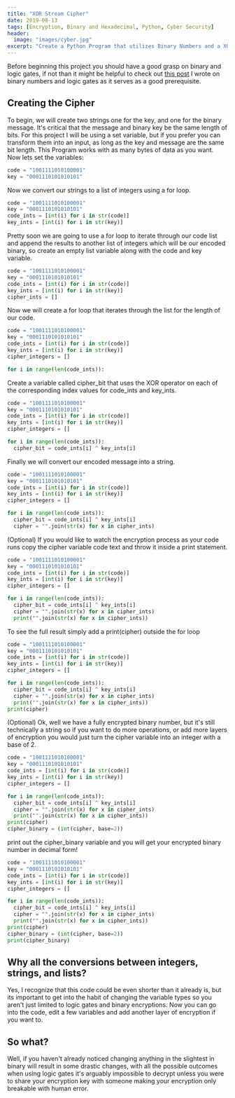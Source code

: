 ```yaml
---
title: "XOR Stream Cipher"
date: 2019-08-13
tags: [Encryption, Binary and Hexadecimal, Python, Cyber Security]
header:
  image: "images/cyber.jpg"
excerpt: "Create a Python Program that utilizes Binary Numbers and a XOR gate to create a secure code exchange"
---
```

Before beginning this project you should have a good grasp on binary and logic gates, if not than it might be helpful to check out [this post](https://patchyst.github.io/binaryintro/) I wrote on binary numbers and logic gates as it serves as a good prerequisite.
## Creating the Cipher
To begin, we will create two strings one for the key, and one for the binary message. It's critical that the message and binary key be the same length of bits. For this project I will be using a set variable, but if you prefer you can transform them into an input, as long as the key and message are the same bit length. This Program works with as many bytes of data as you want. Now lets set the variables:
```python
code = "1001111010100001"
key = "0001110101010101"
```
Now we convert our strings to a list of integers using a for loop.
```python
code = "1001111010100001"
key = "0001110101010101"
code_ints = [int(i) for i in str(code)]
key_ints = [int(i) for i in str(key)]
```
Pretty soon we are going to use a for loop to iterate through our code list and append the results to another list of integers which will be our encoded binary, so create an empty list variable along with the code and key variable.
```python
code = "1001111010100001"
key = "0001110101010101"
code_ints = [int(i) for i in str(code)]
key_ints = [int(i) for i in str(key)]
cipher_ints = []
```
Now we will create a for loop that iterates through the list for the length of our code.
```python
code = "1001111010100001"
key = "0001110101010101"
code_ints = [int(i) for i in str(code)]
key_ints = [int(i) for i in str(key)]
cipher_integers = []

for i in range(len(code_ints)):
```
Create a variable called cipher_bit that uses the XOR operator on each of the corresponding index values for code_ints and key_ints.
```python
code = "1001111010100001"
key = "0001110101010101"
code_ints = [int(i) for i in str(code)]
key_ints = [int(i) for i in str(key)]
cipher_integers = []

for i in range(len(code_ints)):
  cipher_bit = code_ints[i] ^ key_ints[i]
```
Finally we will convert our encoded message into a string.
```python
code = "1001111010100001"
key = "0001110101010101"
code_ints = [int(i) for i in str(code)]
key_ints = [int(i) for i in str(key)]
cipher_integers = []

for i in range(len(code_ints)):
  cipher_bit = code_ints[i] ^ key_ints[i]
  cipher = "".join(str(x) for x in cipher_ints)
```
(Optional) If you would like to watch the encryption process as your code runs copy the cipher variable code text and throw it inside a print statement.
```python
code = "1001111010100001"
key = "0001110101010101"
code_ints = [int(i) for i in str(code)]
key_ints = [int(i) for i in str(key)]
cipher_integers = []

for i in range(len(code_ints)):
  cipher_bit = code_ints[i] ^ key_ints[i]
  cipher = "".join(str(x) for x in cipher_ints)
  print("".join(str(x) for x in cipher_ints))
```
To see the full result simply add a print(cipher) outside the for loop
```python
code = "1001111010100001"
key = "0001110101010101"
code_ints = [int(i) for i in str(code)]
key_ints = [int(i) for i in str(key)]
cipher_integers = []

for i in range(len(code_ints)):
  cipher_bit = code_ints[i] ^ key_ints[i]
  cipher = "".join(str(x) for x in cipher_ints)
  print("".join(str(x) for x in cipher_ints))
print(cipher)
```
(Optional) Ok, well we have a fully encrypted binary number, but it's still technically a string so if you want to do more operations, or add more layers of encryption you would just turn the cipher variable into an integer with a base of 2.
```python
code = "1001111010100001"
key = "0001110101010101"
code_ints = [int(i) for i in str(code)]
key_ints = [int(i) for i in str(key)]
cipher_integers = []

for i in range(len(code_ints)):
  cipher_bit = code_ints[i] ^ key_ints[i]
  cipher = "".join(str(x) for x in cipher_ints)
  print("".join(str(x) for x in cipher_ints))
print(cipher)
cipher_binary = (int(cipher, base=2))
```
print out the cipher_binary variable and you will get your encrypted binary number in decimal form!

```python
code = "1001111010100001"
key = "0001110101010101"
code_ints = [int(i) for i in str(code)]
key_ints = [int(i) for i in str(key)]
cipher_integers = []

for i in range(len(code_ints)):
  cipher_bit = code_ints[i] ^ key_ints[i]
  cipher = "".join(str(x) for x in cipher_ints)
  print("".join(str(x) for x in cipher_ints))
print(cipher)
cipher_binary = (int(cipher, base=2))
print(cipher_binary)
```
## Why all the conversions between integers, strings, and lists?
Yes, I recognize that this code could be even shorter than it already is, but its important to get into the habit of changing the variable types so you aren't just limited to logic gates and binary encryptions. Now you can go into the code, edit a few variables and add another layer of encryption if you want to.

## So what?
Well, if you haven't already noticed changing anything in the slightest in binary will result in some drastic changes, with all the possible outcomes when using logic gates it's arguably impossible to decrypt unless you were to share your encryption key with someone making your encryption only breakable with human error.
